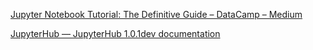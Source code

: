 [Jupyter Notebook Tutorial: The Definitive Guide – DataCamp – Medium](https://medium.com/datacamp/jupyter-notebook-tutorial-the-definitive-guide-660c7e651ecd)

[JupyterHub — JupyterHub 1.0.1dev documentation](https://jupyterhub.readthedocs.io/en/latest/)
